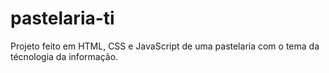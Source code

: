 # pastelaria-ti
Projeto feito em HTML, CSS e JavaScript de uma pastelaria com o tema da técnologia da informação.
